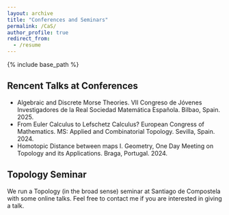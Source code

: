 ```yaml
---
layout: archive
title: "Conferences and Seminars"
permalink: /CaS/
author_profile: true
redirect_from:
  - /resume
---
```


{% include base_path %}

## Rencent Talks at Conferences
* Algebraic and Discrete Morse Theories. VII Congreso de Jóvenes Investigadores de la Real Sociedad Matemática Española. Bilbao, Spain. 2025.
* From Euler Calculus to Lefschetz Calculus? European Congress of Mathematics. MS: Applied and Combinatorial Topology. Sevilla, Spain. 2024.
* Homotopic Distance between maps I. Geometry, One Day Meeting on Topology and its Applications. Braga, Portugal. 2024.


## Topology Seminar

We run a Topology (in the broad sense) seminar at Santiago de Compostela with some online talks. Feel free to contact me if you are interested in giving a talk. 
